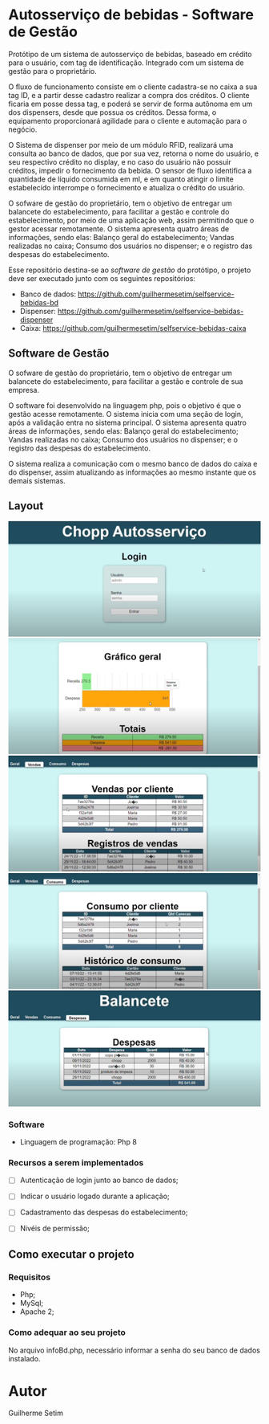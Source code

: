 # Autosserviço de bebidas - Software de Gestão

Protótipo de um sistema de autosserviço de bebidas, baseado em crédito para o usuário, com tag de identificação. Integrado com um sistema de gestão para o proprietário.

O fluxo de funcionamento consiste em o cliente cadastra-se no caixa a sua tag ID, e a partir desse cadastro realizar a compra dos créditos. O cliente ficaria em posse dessa tag, e poderá se servir de forma autônoma em um dos dispensers, desde que possua os créditos. Dessa forma, o equipamento proporcionará agilidade para o cliente e automação para o negócio. 

O Sistema de dispenser por meio de um módulo RFID, realizará uma consulta ao banco de dados, que por sua vez, retorna o nome do usuário, e seu respectivo crédito no display, e no caso do usuário não possuir créditos, impedir o fornecimento da bebida. O sensor de fluxo identifica a quantidade de líquido consumida em ml, e em quanto atingir o limite estabelecido interrompe o fornecimento e atualiza o crédito do usuário.

O sofware de gestão do proprietário, tem o objetivo de entregar um balancete do estabelecimento, para facilitar a gestão e controle do estabelecimento, por meio de uma aplicação web, assim permitindo que o gestor acessar remotamente. O sistema apresenta quatro áreas de informações, sendo elas: Balanço geral do estabelecimento; Vandas realizadas no caixa; Consumo dos usuários no dispenser; e o registro das despesas do estabelecimento. 

Esse repositório destina-se ao *software de gestão* do protótipo, o projeto deve ser executado junto com os seguintes repositórios: 
- Banco de dados: https://github.com/guilhermesetim/selfservice-bebidas-bd
- Dispenser: https://github.com/guilhermesetim/selfservice-bebidas-dispenser
- Caixa: https://github.com/guilhermesetim/selfservice-bebidas-caixa

## Software de Gestão

O sofware de gestão do proprietário, tem o objetivo de entregar um balancete do estabelecimento, para facilitar a gestão e controle de sua empresa.

O software foi desenvolvido na linguagem php, pois o objetivo é que o gestão acesse remotamente. O sistema inicia com uma seção de login, após a validação entra no sistema principal. O sistema apresenta quatro áreas de informações, sendo elas: Balanço geral
do estabelecimento; Vandas realizadas no caixa; Consumo dos usuários no dispenser; e o registro das despesas do estabelecimento.

O sistema realiza a comunicação com o mesmo banco de dados do caixa e do dispenser, assim atualizando as informações ao mesmo instante que os demais sistemas.

## Layout
![layout](assets/layout1.png) ![layout](assets/layout2.png) ![layout](assets/layout3.png) ![layout](assets/layout4.png) ![layout](assets/layout5.png)

### Software
- Linguagem de programação: Php 8

### Recursos a serem implementados
- [ ] Autenticação de login junto ao banco de dados;
- [ ] Indicar o usuário logado durante a aplicação;
- [ ] Cadastramento das despesas do estabelecimento;
- [ ] Nivéis de permissão;


## Como executar o projeto
### Requisitos
- Php;
- MySql;
- Apache 2;


### Como adequar ao seu projeto
No arquivo infoBd.php, necessário informar a senha do seu banco de dados instalado.

# Autor
Guilherme Setim